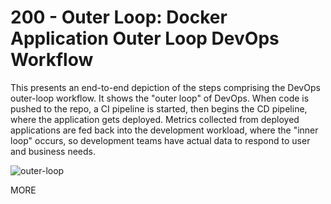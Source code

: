 # 200 - Outer Loop: Docker Application Outer Loop DevOps Workflow

This presents an end-to-end depiction of the steps comprising the DevOps outer-loop workflow. It shows the "outer loop" of DevOps. When code is pushed to the repo, a CI pipeline is started, then begins the CD pipeline, where the application gets deployed. Metrics collected from deployed applications are fed back into the development workload, where the "inner loop" occurs, so development teams have actual data to respond to user and business needs.

![outer-loop](https://github.com/agility-game/inner-outer-loop/assets/1499433/ea6376ab-cef6-468e-ae5e-74a5ff4bc4f8)

MORE
